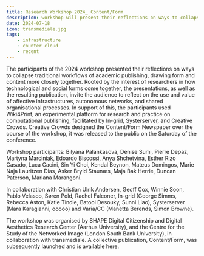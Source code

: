 ```yaml
---
title: Research Workshop 2024_ Content/Form
description: workshop will present their reflections on ways to collapse traditional workflows of academic publishing, drawing form and content more closely together.
date: 2024-07-18
icon: transmediale.jpg
tags: 
    - infrastructure
    - counter cloud
    - recent
---
```



The participants of the 2024 workshop presented their reflections on ways to collapse traditional workflows of academic publishing, drawing form and content more closely together. Rooted by the interest of researchers in how technological and social forms come together, the presentations, as well as the resulting publication, invite the audience to reflect on the use and value of affective infrastructures, autonomous networks, and shared organisational processes. In support of this, the participants used Wiki4Print, an experimental platform for research and practice on computational publishing, facilitated by In-grid, Systerserver, and Creative Crowds. Creative Crowds designed the Content/Form Newspaper over the course of the workshop, it was released to the public on the Saturday of the conference.

Workshop participants: Bilyana Palankasova, Denise Sumi, Pierre Depaz, Martyna Marciniak, Edoardo Biscossi, Anya Shchetvina, Esther Rizo Casado, Luca Cacini, Sin Yi Choi, Kendal Beynon, Mateus Domingos, Marie Naja Lauritzen Dias, Asker Bryld Staunæs, Maja Bak Herrie, Duncan Paterson, Mariana Marangoni.

In collaboration with Christian Ulrik Andersen, Geoff Cox, Winnie Soon, Pablo Velasco, Søren Pold, Rachel Falconer, In-grid (George Simms, Rebecca Aston, Katie Tindle, Batool Desouky, Sunni Liao), Systerserver (Mara Karagianni, ooooo) and Varia/CC (Manetta Berends, Simon Browne).

The workshop was organised by SHAPE Digital Citizenship and Digital Aesthetics Research Center (Aarhus University), and the Centre for the Study of the Networked Image (London South Bank University), in collaboration with transmediale.
A collective publication, Content/Form, was subsequently launched and is available here.



